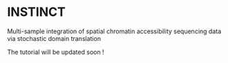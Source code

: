 # INSTINCT
Multi-sample integration of spatial chromatin accessibility sequencing data via stochastic domain translation

The tutorial will be updated soon !
